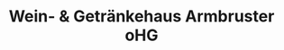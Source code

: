 ---
title: "Wein- & Getränkehaus Armbruster oHG"
url: /flein/wein-und-getraenkehaus-armbruster-ohg/
shop: Getränke
---